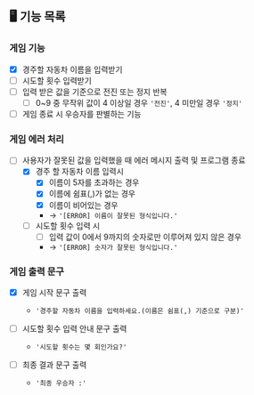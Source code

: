 ## 🖥️ 기능 목록

### 게임 기능
- [x] 경주할 자동차 이름을 입력받기
- [ ] 시도할 횟수 입력받기
- [ ] 입력 받은 값을 기준으로 전진 또는 정지 반복
    - [ ] 0~9 중 무작위 값이 4 이상일 경우 `'전진'`, 4 미만일 경우 `'정지'`
- [ ] 게임 종료 시 우승자를 판별하는 기능

### 게임 에러 처리
- [ ] 사용자가 잘못된 값을 입력했을 때 에러 메시지 출력 및 프로그램 종료
    - [x] 경주 할 자동차 이름 입력시
        - [x] 이름이 5자를 초과하는 경우
        - [x] 이름에 쉼표(,)가 없는 경우
        - [x] 이름이 비어있는 경우
        - -> `'[ERROR] 이름이 잘못된 형식입니다.'`
    - [ ] 시도할 횟수 입력 시
        - [ ] 입력 값이  0에서 9까지의 숫자로만 이루어져 있지 않은 경우
        - -> `'[ERROR] 숫자가 잘못된 형식입니다.'`

### 게임 출력 문구
- [x] 게임 시작 문구 출력
    - `'경주할 자동차 이름을 입력하세요.(이름은 쉼표(,) 기준으로 구분)'`

- [ ] 시도할 횟수 입력 안내 문구 출력
    - `'시도할 횟수는 몇 회인가요?'`

- [ ] 최종 결과 문구 출력
    - `'최종 우승자 :'`